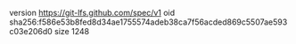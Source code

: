 version https://git-lfs.github.com/spec/v1
oid sha256:f586e53b8fed8d34ae1755574adeb38ca7f56acded869c5507ae593c03e206d0
size 1248
